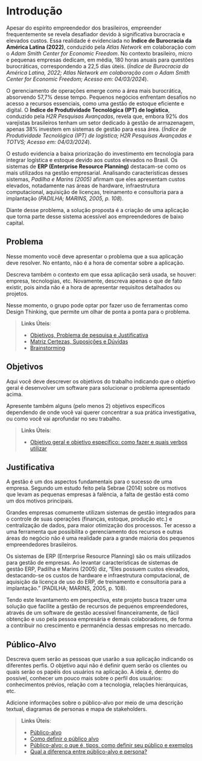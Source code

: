 # Introdução

Apesar do espírito empreendedor dos brasileiros, empreender frequentemente se revela desafiador devido à significativa burocracia e elevados custos. Essa realidade é evidenciada no **Índice de Burocracia da América Latina (2022)**, conduzido pela *Atlas Network* em colaboração com o *Adam Smith Center for Economic Freedom*. No contexto brasileiro, micro e pequenas empresas dedicam, em média, 180 horas anuais para questões burocráticas, correspondendo a 22,5 dias úteis. (*Índice de Burocracia da América Latina, 2022; Atlas Network em colaboração com o Adam Smith Center for Economic Freedom; Acesso em: 04/03/2024*). 

O gerenciamento de operações emerge como a área mais burocrática, absorvendo 57,7% desse tempo. Pequenos negócios enfrentam desafios no acesso a recursos essenciais, como uma gestão de estoque eficiente e digital. O **Índice de Produtividade Tecnológica (IPT) de logística**, conduzido pela *H2R Pesquisas Avançadas*, revela que, embora 92% dos varejistas brasileiros tenham um setor dedicado à gestão de armazenagem, apenas 38% investem em sistemas de gestão para essa área. (*Índice de Produtividade Tecnológica (IPT) de logística; H2R Pesquisas Avançadas e TOTVS; Acesso em: 04/03/2024*). 

O estudo evidencia a baixa priorização do investimento em tecnologia para integrar logística e estoque devido aos custos elevados no Brasil. Os sistemas de **ERP (Enterprise Resource Planning)** destacam-se como os mais utilizados na gestão empresarial. Analisando características desses sistemas, *Padilha e Marins (2005)* afirmam que eles apresentam custos elevados, notadamente nas áreas de hardware, infraestrutura computacional, aquisição de licenças, treinamento e consultoria para a implantação (*PADILHA; MARINS, 2005, p. 108*).    

Diante desse problema, a solução proposta é a criação de uma aplicação que torna parte desse sistema acessível aos empreendedores de baixo capital.

## Problema
Nesse momento você deve apresentar o problema que a sua aplicação deve  resolver. No entanto, não é a hora de comentar sobre a aplicação.

Descreva também o contexto em que essa aplicação será usada, se  houver: empresa, tecnologias, etc. Novamente, descreva apenas o que de  fato existir, pois ainda não é a hora de apresentar requisitos  detalhados ou projetos.

Nesse momento, o grupo pode optar por fazer uso  de ferramentas como Design Thinking, que permite um olhar de ponta a ponta para o problema.

> **Links Úteis**:
> - [Objetivos, Problema de pesquisa e Justificativa](https://medium.com/@versioparole/objetivos-problema-de-pesquisa-e-justificativa-c98c8233b9c3)
> - [Matriz Certezas, Suposições e Dúvidas](https://medium.com/educa%C3%A7%C3%A3o-fora-da-caixa/matriz-certezas-suposi%C3%A7%C3%B5es-e-d%C3%BAvidas-fa2263633655)
> - [Brainstorming](https://www.euax.com.br/2018/09/brainstorming/)

## Objetivos

Aqui você deve descrever os objetivos do trabalho indicando que o objetivo geral é desenvolver um software para solucionar o problema apresentado acima. 

Apresente também alguns (pelo menos 2) objetivos específicos dependendo de onde você vai querer concentrar a sua prática investigativa, ou como você vai aprofundar no seu trabalho.
 
> **Links Úteis**:
> - [Objetivo geral e objetivo específico: como fazer e quais verbos utilizar](https://blog.mettzer.com/diferenca-entre-objetivo-geral-e-objetivo-especifico/)

## Justificativa

A gestão é um dos aspectos fundamentais para o sucesso de uma empresa. Segundo um estudo feito pela Sebrae (2014) sobre os motivos que levam as pequenas empresas à falência, a falta de gestão está como um dos motivos principais.  

Grandes empresas comumente utilizam sistemas de gestão integrados para o controle de suas operações (finanças, estoque, produção etc.) e centralização de dados, para maior otimização dos processos. Ter acesso a uma ferramenta que possibilita o gerenciamento dos recursos e outras áreas do negócio não é uma realidade para a grande maioria dos pequenos empreendedores brasileiros.  

Os sistemas de ERP (Enterprise Resource Planning) são os mais utilizados para gestão de empresas. Ao levantar características de sistemas de gestão ERP, Padilha e Marins (2005) diz, “Eles possuem custos elevados, destacando-se os custos de hardware e infraestrutura computacional, de aquisição da licença de uso do ERP, de treinamento e consultoria para a implantação.” (PADILHA; MARINS, 2005, p. 108).  
 
 Tendo este levantamento em perspectiva, este projeto busca trazer uma solução que facilite a gestão de recursos de pequenos empreendedores, através de um software de gestão acessível financeiramente, de fácil obtenção e uso pela pessoa empresária e demais colaboradores, de forma a contribuir no crescimento e permanência dessas empresas no mercado.

## Público-Alvo

Descreva quem serão as pessoas que usarão a sua aplicação indicando os diferentes perfis. O objetivo aqui não é definir quem serão os clientes ou quais serão os papéis dos usuários na aplicação. A ideia é, dentro do possível, conhecer um pouco mais sobre o perfil dos usuários: conhecimentos prévios, relação com a tecnologia, relações
hierárquicas, etc.

Adicione informações sobre o público-alvo por meio de uma descrição textual, diagramas de personas e mapa de stakeholders.

> **Links Úteis**:
> - [Público-alvo](https://blog.hotmart.com/pt-br/publico-alvo/)
> - [Como definir o público alvo](https://exame.com/pme/5-dicas-essenciais-para-definir-o-publico-alvo-do-seu-negocio/)
> - [Público-alvo: o que é, tipos, como definir seu público e exemplos](https://klickpages.com.br/blog/publico-alvo-o-que-e/)
> - [Qual a diferença entre público-alvo e persona?](https://rockcontent.com/blog/diferenca-publico-alvo-e-persona/)
